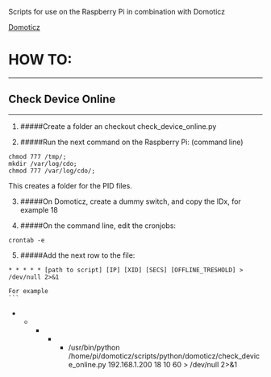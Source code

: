 Scripts for use on the Raspberry Pi in combination with Domoticz


[Domoticz](http://www.domoticz.com/)


# HOW TO:
-----

## Check Device Online
-----

1. #####Create a folder an checkout  check_device_online.py

2. #####Run the next command on the Raspberry Pi: (command line)
 
 ```
 chmod 777 /tmp/;
 mkdir /var/log/cdo;
 chmod 777 /var/log/cdo/;
 ```
 
 This creates a folder for the PID files.

3. #####On Domoticz, create a dummy switch, and copy the IDx, for example 18

4. #####On the command line, edit the cronjobs:
 ```
 crontab -e
 ```
 
5. #####Add the next row to the file:
 ```
 * * * * * [path to script] [IP] [XID] [SECS] [OFFLINE_TRESHOLD] > /dev/null 2>&1
 ```

	For example
    ```
* * * * * /usr/bin/python /home/pi/domoticz/scripts/python/domoticz/check_device_online.py 192.168.1.200 18 10 60 > /dev/null 2>&1
	```
